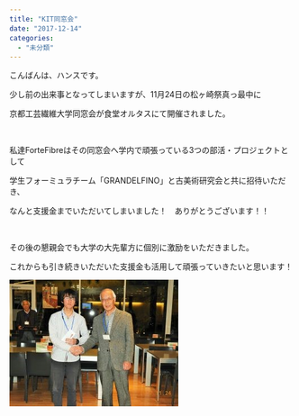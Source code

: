 ```yaml
---
title: "KIT同窓会"
date: "2017-12-14"
categories: 
  - "未分類"
---
```


こんばんは、ハンスです。

少し前の出来事となってしまいますが、11月24日の松ヶ崎祭真っ最中に

京都工芸繊維大学同窓会が食堂オルタスにて開催されました。

 

私達ForteFibreはその同窓会へ学内で頑張っている3つの部活・プロジェクトとして

学生フォーミュラチーム「GRANDELFINO」と古美術研究会と共に招待いただき、

なんと支援金までいただいてしまいました！　ありがとうございます！！

 

その後の懇親会でも大学の大先輩方に個別に激励をいただきました。

これからも引き続きいただいた支援金も活用して頑張っていきたいと思います！

[![](images/DSCN0161-300x225.jpg)](http://www.fortefibre.net/blog/wp-content/uploads/2017/12/DSCN0161.jpg)
